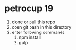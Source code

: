 # petrocup 19

1. clone or pull this repo
2. open git bash in this directory
3. enter following commands
    1. npm install
    2. gulp
